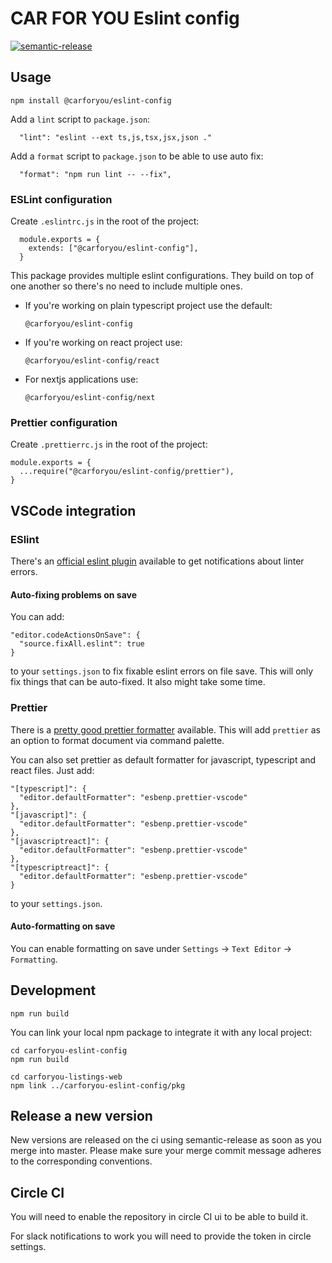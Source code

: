 # CAR FOR YOU Eslint config

[![semantic-release](https://img.shields.io/badge/%20%20%F0%9F%93%A6%F0%9F%9A%80-semantic--release-e10079.svg)](https://github.com/semantic-release/semantic-release)

## Usage

```
npm install @carforyou/eslint-config
```

Add a `lint` script to `package.json`:

```
  "lint": "eslint --ext ts,js,tsx,jsx,json ."
```

Add a `format` script to `package.json` to be able to use auto fix:

```
  "format": "npm run lint -- --fix",
```

### ESLint configuration

Create `.eslintrc.js` in the root of the project:

```
  module.exports = {
    extends: ["@carforyou/eslint-config"],
  }
```

This package provides multiple eslint configurations. They build on top of one another so there's no need to include multiple ones.

- If you're working on plain typescript project use the default:
  ```
  @carforyou/eslint-config
  ```
- If you're working on react project use:
  ```
  @carforyou/eslint-config/react
  ```
- For nextjs applications use:
  ```
  @carforyou/eslint-config/next
  ```

### Prettier configuration

Create `.prettierrc.js` in the root of the project:

```
module.exports = {
  ...require("@carforyou/eslint-config/prettier"),
}
```

## VSCode integration

### ESlint

There's an [official eslint plugin](https://marketplace.visualstudio.com/items?itemName=dbaeumer.vscode-eslint) available to get notifications about linter errors.

#### Auto-fixing problems on save

You can add:

```
"editor.codeActionsOnSave": {
  "source.fixAll.eslint": true
}
```

to your `settings.json` to fix fixable eslint errors on file save. This will only fix things that can be auto-fixed. It also might take some time.

### Prettier

There is a [pretty good prettier formatter](https://marketplace.visualstudio.com/items?itemName=esbenp.prettier-vscode) available. This will add `prettier` as an option to format document via command palette.

You can also set prettier as default formatter for javascript, typescript and react files. Just add:

```
"[typescript]": {
  "editor.defaultFormatter": "esbenp.prettier-vscode"
},
"[javascript]": {
  "editor.defaultFormatter": "esbenp.prettier-vscode"
},
"[javascriptreact]": {
  "editor.defaultFormatter": "esbenp.prettier-vscode"
},
"[typescriptreact]": {
  "editor.defaultFormatter": "esbenp.prettier-vscode"
}
```

to your `settings.json`.

#### Auto-formatting on save

You can enable formatting on save under `Settings` -> `Text Editor` -> `Formatting`.

## Development

```
npm run build
```

You can link your local npm package to integrate it with any local project:

```
cd carforyou-eslint-config
npm run build

cd carforyou-listings-web
npm link ../carforyou-eslint-config/pkg
```

## Release a new version

New versions are released on the ci using semantic-release as soon as you merge into master. Please
make sure your merge commit message adheres to the corresponding conventions.

## Circle CI

You will need to enable the repository in circle CI ui to be able to build it.

For slack notifications to work you will need to provide the token in circle settings.
